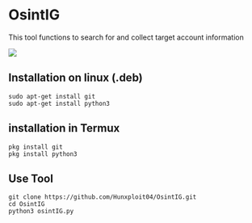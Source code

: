 # OsintIG
This tool functions to search for and collect target account information

<img src="https://github.com/Hunxploit04/OsintIG/blob/main/OSINT-IG.png"/>

## Installation on linux (.deb)
 ```
 sudo apt-get install git
 sudo apt-get install python3
 ```
 
 ## installation in Termux
 ```
 pkg install git
 pkg install python3
 ```
 
 ## Use Tool
 ```
 git clone https://github.com/Hunxploit04/OsintIG.git
 cd OsintIG
 python3 osintIG.py
 ```
 

